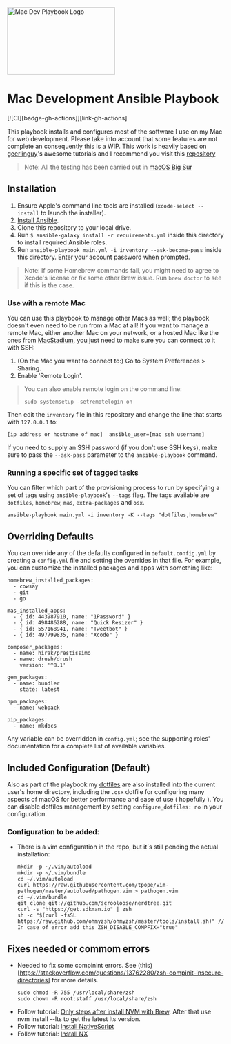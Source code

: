 <img src="https://raw.githubusercontent.com/roycastro/mac-dev-setup/master/files/Mac-Dev-Playbook-Logo.png" width="250" height="156" alt="Mac Dev Playbook Logo" />

# Mac Development Ansible Playbook

[![CI][badge-gh-actions]][link-gh-actions]

This playbook installs and configures most of the software I use on my Mac for web development. Please take into account that some features are not complete an consequently this is a WIP. This work is heavily based on [geerlinguy](https://github.com/geerlingguy)'s awesome tutorials and I recommend you visit this [repository](https://github.com/geerlingguy/mac-dev-playbook)

> Note: All the testing has been carried out in [macOS Big Sur](https://www.apple.com/macos/big-sur/)

## Installation

  1. Ensure Apple's command line tools are installed (`xcode-select --install` to launch the installer).
  2. [Install Ansible](http://docs.ansible.com/intro_installation.html).
  3. Clone this repository to your local drive.
  4. Run `$ ansible-galaxy install -r requirements.yml` inside this directory to install required Ansible roles.
  5. Run `ansible-playbook main.yml -i inventory --ask-become-pass` inside this directory. Enter your account password when prompted.

> Note: If some Homebrew commands fail, you might need to agree to Xcode's license or fix some other Brew issue. Run `brew doctor` to see if this is the case.

### Use with a remote Mac

You can use this playbook to manage other Macs as well; the playbook doesn't even need to be run from a Mac at all! If you want to manage a remote Mac, either another Mac on your network, or a hosted Mac like the ones from [MacStadium](https://www.macstadium.com), you just need to make sure you can connect to it with SSH:

  1. (On the Mac you want to connect to:) Go to System Preferences > Sharing.
  2. Enable 'Remote Login'.

> You can also enable remote login on the command line:
>
>     sudo systemsetup -setremotelogin on

Then edit the `inventory` file in this repository and change the line that starts with `127.0.0.1` to:

```
[ip address or hostname of mac]  ansible_user=[mac ssh username]
```

If you need to supply an SSH password (if you don't use SSH keys), make sure to pass the `--ask-pass` parameter to the `ansible-playbook` command.

### Running a specific set of tagged tasks

You can filter which part of the provisioning process to run by specifying a set of tags using `ansible-playbook`'s `--tags` flag. The tags available are `dotfiles`, `homebrew`, `mas`, `extra-packages` and `osx`.

    ansible-playbook main.yml -i inventory -K --tags "dotfiles,homebrew"

## Overriding Defaults

You can override any of the defaults configured in `default.config.yml` by creating a `config.yml` file and setting the overrides in that file. For example, you can customize the installed packages and apps with something like:

    homebrew_installed_packages:
      - cowsay
      - git
      - go
    
    mas_installed_apps:
      - { id: 443987910, name: "1Password" }
      - { id: 498486288, name: "Quick Resizer" }
      - { id: 557168941, name: "Tweetbot" }
      - { id: 497799835, name: "Xcode" }
    
    composer_packages:
      - name: hirak/prestissimo
      - name: drush/drush
        version: '^8.1'
    
    gem_packages:
      - name: bundler
        state: latest
    
    npm_packages:
      - name: webpack
    
    pip_packages:
      - name: mkdocs

Any variable can be overridden in `config.yml`; see the supporting roles' documentation for a complete list of available variables.

## Included Configuration (Default)


Also as part of the playbook my [dotfiles](https://github.com/roycastro/mac-dev-dotfiles) are also installed into the current user's home directory, including the `.osx` dotfile for configuring many aspects of macOS for better performance and ease of use ( hopefully ). You can disable dotfiles management by setting `configure_dotfiles: no` in your configuration.

### Configuration to be added:

  - There is a vim configuration in the repo, but it´s still pending the actual installation:
    ```
    mkdir -p ~/.vim/autoload
    mkdir -p ~/.vim/bundle
    cd ~/.vim/autoload
    curl https://raw.githubusercontent.com/tpope/vim-pathogen/master/autoload/pathogen.vim > pathogen.vim
    cd ~/.vim/bundle
    git clone git://github.com/scrooloose/nerdtree.git
    curl -s "https://get.sdkman.io" | zsh
    sh -c "$(curl -fsSL https://raw.github.com/ohmyzsh/ohmyzsh/master/tools/install.sh)" // In case of error add this ZSH_DISABLE_COMPFIX="true"
    ```
## Fixes needed or commom errors
- Needed to fix some compinint errors. See (this)[https://stackoverflow.com/questions/13762280/zsh-compinit-insecure-directories] for more details.
  ```
  sudo chmod -R 755 /usr/local/share/zsh
  sudo chown -R root:staff /usr/local/share/zsh
  ```
- Follow tutorial: [Only steps after install NVM with Brew](https://jamesauble.medium.com/install-nvm-on-mac-with-brew-adb921fb92cc). After that use nvm install --lts to get the latest lts version.
- Follow tutorial: [Install NativeScript](https://docs.nativescript.org/start/ns-setup-os-x)
- Follow tutorial: [Install NX](https://nx.dev/latest/angular/getting-started/cli-overview#installing-the-cli)
